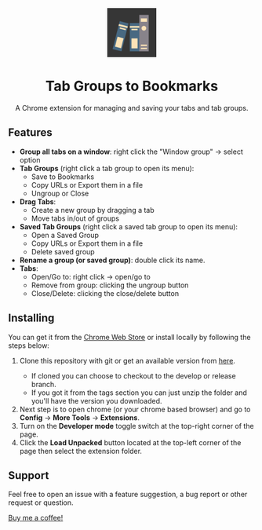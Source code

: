 <div align="center">
  <img src="./assets/icon.png" width="100">
  <h1 align="center">Tab Groups to Bookmarks</h1>
  <p align="center">A Chrome extension for managing and saving your tabs and tab groups.</p>
</div>

## Features
<ul>
  <li><strong>Group all tabs on a window</strong>: right click the "Window group" -> select option</li>

  <li>
    <strong>Tab Groups</strong> (right click a tab group to open its menu):
    <ul>
      <li>Save to Bookmarks</li>
      <li>Copy URLs or Export them in a file</li>
      <li>Ungroup or Close</li>
    </ul>
  </li>

  <li><strong>Drag Tabs</strong>: 
    <ul>
      <li>Create a new group by dragging a tab</li>
      <li>Move tabs in/out of groups</li>
    </ul>
  </li>
  
  <li><strong>Saved Tab Groups</strong> (right click a saved tab group to open its menu):
    <ul>
      <li>Open a Saved Group</li>
      <li>Copy URLs or Export them in a file</li>
      <li>Delete saved group</li>
    </ul>
  </li>

  <li>
    <strong>Rename a group (or saved group)</strong>: double click its name.
  </li>

  <li>
    <strong>Tabs</strong>:
    <ul>
      <li>Open/Go to: right click -> open/go to</li>
      <li>Remove from group: clicking the ungroup button</li>
      <li>Close/Delete: clicking the close/delete button</li>
    </ul>
  </li>
</ul>

## Installing

<p>
  You can get it from the <a href="https://chrome.google.com/webstore/detail/tab-groups-to-bookmarks/mllgjknmdjhhbljhlcopkohfkadaakcn" target="_blank">Chrome Web Store</a> or install locally by following the steps below:

  <ol>
    <li>Clone this repository with git or get an available version from <a href="https://github.com/FernandoLins8/Tab-Groups-to-Bookmarks/tags" target="_blank">here</a>.</li>
    <ul>
      <li>If cloned you can choose to checkout to the develop or release branch.</li>
      <li>If you got it from the tags section you can just unzip the folder and you'll have the version you downloaded.</li>
    </ul>
    <li>Next step is to open chrome (or your chrome based browser) and go to <strong>Config</strong> -> <strong>More Tools</strong> -> <strong>Extensions</strong>.</li>
    <li>Turn on the <strong>Developer mode</strong> toggle switch at the top-right corner of the page.</li>
    <li>Click the <strong>Load Unpacked</strong> button located at the top-left corner of the page then select the extension folder.</li>
  </ol>
</p>

## Support
Feel free to open an issue with a feature suggestion, a bug report or other request or question.

<a href="https://www.buymeacoffee.com/fernandolins">Buy me a coffee!</a>
